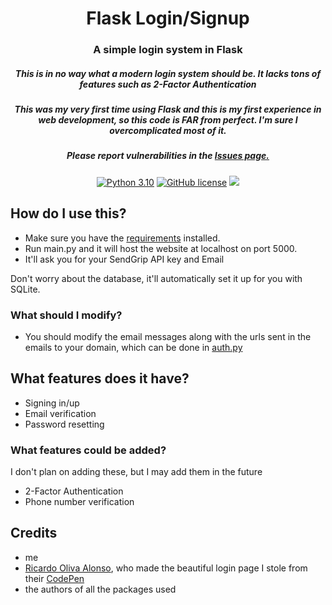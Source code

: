 <div align="center">
    <h1>Flask Login/Signup</h1>
    <h3>A simple login system in Flask</h3>
    <h5>This is in no way what a modern login system should be. It lacks tons of features such as 2-Factor Authentication</h5>
    <h5>This was my very first time using Flask and this is my first experience in web development, so this code is FAR from perfect. I'm sure I overcomplicated most of it.</h5>
    <h5>Please report vulnerabilities in the <a href="https://github.com/mov-ebx/flask-login/issues">Issues page.</a></h5>

[![Python 3.10](https://img.shields.io/badge/Python-3.10-bluesvg)](https://www.python.org/download/releases/3.0/)
[![GitHub license](https://img.shields.io/badge/license-LGPL%202.1-green)](./LICENSE)
    <a href="https://github.com/mov-ebx">
        <img src="https://gpvc.arturio.dev/mov-ebx">
    </a>
</div>

## How do I use this?

- Make sure you have the [requirements](requirements.txt) installed.
- Run main.py and it will host the website at localhost on port 5000.
- It'll ask you for your SendGrip API key and Email

Don't worry about the database, it'll automatically set it up for you with SQLite.

### What should I modify?

- You should modify the email messages along with the urls sent in the emails to your domain, which can be done in [auth.py](api/auth.py)

## What features does it have?

- Signing in/up
- Email verification
- Password resetting

### What features could be added?

I don't plan on adding these, but I may add them in the future

- 2-Factor Authentication
- Phone number verification

## Credits

- me
- [Ricardo Oliva Alonso](https://codepen.io/ricardoolivaalonso), who made the beautiful login page I stole from their [CodePen](https://codepen.io/ricardoolivaalonso/pen/YzyaRPN)
- the authors of all the packages used
